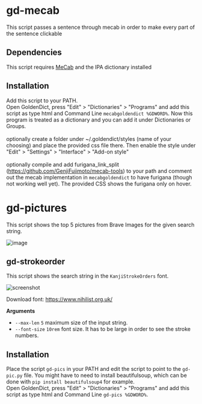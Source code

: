 

# gd-mecab

This script passes a sentence through mecab in order to make every part of the sentence clickable

## Dependencies

This script requires [MeCab](https://taku910.github.io/mecab/) and the IPA dictionary installed

## Installation

Add this script to your PATH.\
Open GoldenDict, press "Edit" > "Dictionaries" > "Programs" and add this script as type html and Command Line `mecabgoldendict %GDWORD%`. Now this program is treated as a dictionary and you can add it under Dictionaries or Groups.\
\
optionally create a folder under ~/.goldendict/styles (name of your choosing) and place the provided css file there. Then enable the style under "Edit" > "Settings" > "Interface" > "Add-on style"\
\
optionally compile and add furigana_link_split (https://github.com/GenjiFujimoto/mecab-tools) to your path and comment out the mecab implementation in `mecabgoldendict` to have furigana (though not working well yet). The provided CSS shows the furigana only on hover.

# gd-pictures

This script shows the top 5 pictures from Brave Images for the given search string.

![image](https://user-images.githubusercontent.com/50422430/224538373-4311d13c-c650-4cb7-917b-18b4148a5efd.png)

## gd-strokeorder

This script shows the search string in the `KanjiStrokeOrders` font.

![screenshot](https://user-images.githubusercontent.com/69171671/224840590-b740a1b6-8526-49ed-b4cd-efe03689a132.png)

Download font: https://www.nihilist.org.uk/

**Arguments**

* `--max-len` `5` maximum size of the input string.
* `--font-size` `10rem` font size. It has to be large in order to see the stroke numbers.

## Installation
Place the script `gd-pics` in your PATH and edit the script to point to the `gd-pic.py` file. You might have to need to install beautifulsoup, which can be done with
`pip install beautifulsoup4` for example.\
Open GoldenDict, press "Edit" > "Dictionaries" > "Programs" and add this script as type html and Command Line `gd-pics %GDWORD%`.

